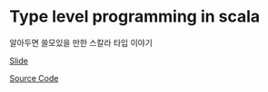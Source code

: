 # Type level programming in scala

알아두면 쓸모있을 만한 스칼라 타입 이야기 

[Slide](./type-level-programming.pdf)

[Source Code](./src/main/scala/tlp)

